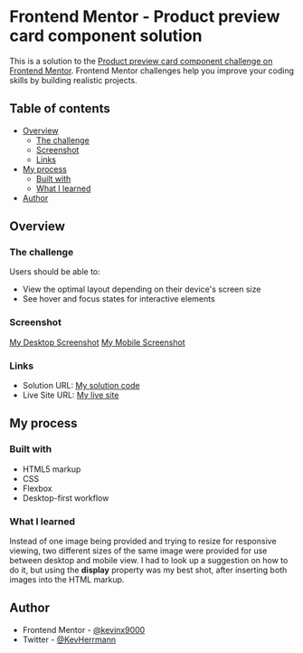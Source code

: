 # Frontend Mentor - Product preview card component solution

This is a solution to the [Product preview card component challenge on Frontend Mentor](https://www.frontendmentor.io/challenges/product-preview-card-component-GO7UmttRfa). Frontend Mentor challenges help you improve your coding skills by building realistic projects. 

## Table of contents

- [Overview](#overview)
  - [The challenge](#the-challenge)
  - [Screenshot](#screenshot)
  - [Links](#links)
- [My process](#my-process)
  - [Built with](#built-with)
  - [What I learned](#what-i-learned)
- [Author](#author)

## Overview

### The challenge

Users should be able to:

- View the optimal layout depending on their device's screen size
- See hover and focus states for interactive elements

### Screenshot

[My Desktop Screenshot](my-desktop-screenshot.png)
[My Mobile Screenshot](my-mobile-screenshot.png)

### Links

- Solution URL: [My solution code](https://github.com/kevinx9000/product-preview-card-component)
- Live Site URL: [My live site](https://kevinx9000.github.io/product-preview-card-component)

## My process

### Built with

- HTML5 markup
- CSS
- Flexbox
- Desktop-first workflow

### What I learned

Instead of one image being provided and trying to resize for responsive viewing, two different sizes of the same image were provided for use between desktop and mobile view. I had to look up a suggestion on how to do it, but using the **display** property was my best shot, after inserting both images into the HTML markup.

## Author

- Frontend Mentor - [@kevinx9000](https://www.frontendmentor.io/profile/kevinx9000)
- Twitter - [@KevHerrmann](https://www.twitter.com/KevHerrmann)

